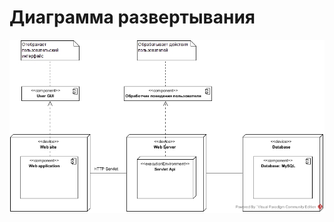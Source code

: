 # Диаграмма развертывания

![Диаграмма развертывания](https://github.com/ViachaslauPratasenia/PhoneShop/blob/master/Images/Diagrams/Deployment%20Diagram.jpg)
